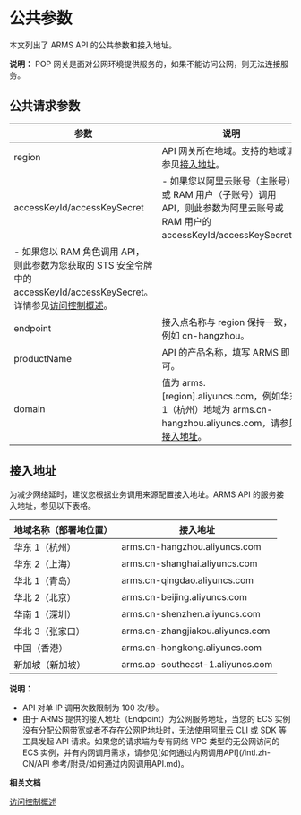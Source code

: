 # 公共参数

本文列出了 ARMS API 的公共参数和接入地址。

**说明：** POP 网关是面对公网环境提供服务的，如果不能访问公网，则无法连接服务。

## 公共请求参数

|参数|说明|
|--|--|
|region|API 网关所在地域。支持的地域请参见[接入地址](#section_m38_3x3_jky)。|
|accessKeyId/accessKeySecret|-   如果您以阿里云账号（主账号）或 RAM 用户（子账号）调用 API，则此参数为阿里云账号或 RAM 用户的 accessKeyId/accessKeySecret。
-   如果您以 RAM 角色调用 API，则此参数为您获取的 STS 安全令牌中的accessKeyId/accessKeySecret。详情参见[访问控制概述](/intl.zh-CN/访问控制/访问控制概述.md)。 |
|endpoint|接入点名称与 region 保持一致，例如 cn-hangzhou。|
|productName|API 的产品名称，填写 ARMS 即可。|
|domain|值为 arms.\[region\].aliyuncs.com，例如华东 1（杭州）地域为 arms.cn-hangzhou.aliyuncs.com，请参见[接入地址](#section_m38_3x3_jky)。|

## 接入地址

为减少网络延时，建议您根据业务调用来源配置接入地址。ARMS API 的服务接入地址，参见以下表格。

|地域名称（部署地位置）|接入地址|
|-----------|----|
|华东 1（杭州）|arms.cn-hangzhou.aliyuncs.com|
|华东 2（上海）|arms.cn-shanghai.aliyuncs.com|
|华北 1（青岛）|arms.cn-qingdao.aliyuncs.com|
|华北 2（北京）|arms.cn-beijing.aliyuncs.com|
|华南 1（深圳）|arms.cn-shenzhen.aliyuncs.com|
|华北 3（张家口）|arms.cn-zhangjiakou.aliyuncs.com|
|中国（香港）|arms.cn-hongkong.aliyuncs.com|
|新加坡（新加坡）|arms.ap-southeast-1.aliyuncs.com|

**说明：**

-   API 对单 IP 调用次数限制为 100 次/秒。
-   由于 ARMS 提供的接入地址（Endpoint）为公网服务地址，当您的 ECS 实例没有分配公网带宽或者不存在公网IP地址时，无法使用阿里云 CLI 或 SDK 等工具发起 API 请求。如果您的请求端为专有网络 VPC 类型的无公网访问的 ECS 实例，并有内网调用需求，请参见[如何通过内网调用API](/intl.zh-CN/API 参考/附录/如何通过内网调用API.md)。

**相关文档**  


[访问控制概述](/intl.zh-CN/访问控制/访问控制概述.md)

